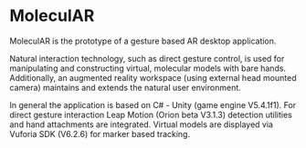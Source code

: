# MoleculAR
MoleculAR is the prototype of a gesture based AR desktop application.

Natural interaction technology, such as direct gesture control, is used for manipulating and constructing virtual, molecular models with bare hands. Additionally, an augmented reality workspace (using external head mounted camera) maintains and extends the natural user environment.

In general the application is based on C# - Unity (game engine V5.4.1f1).
For direct gesture interaction Leap Motion (Orion beta V3.1.3) detection utilities and hand attachments are integrated.
Virtual models are displayed via Vuforia SDK (V6.2.6) for marker based tracking. 
